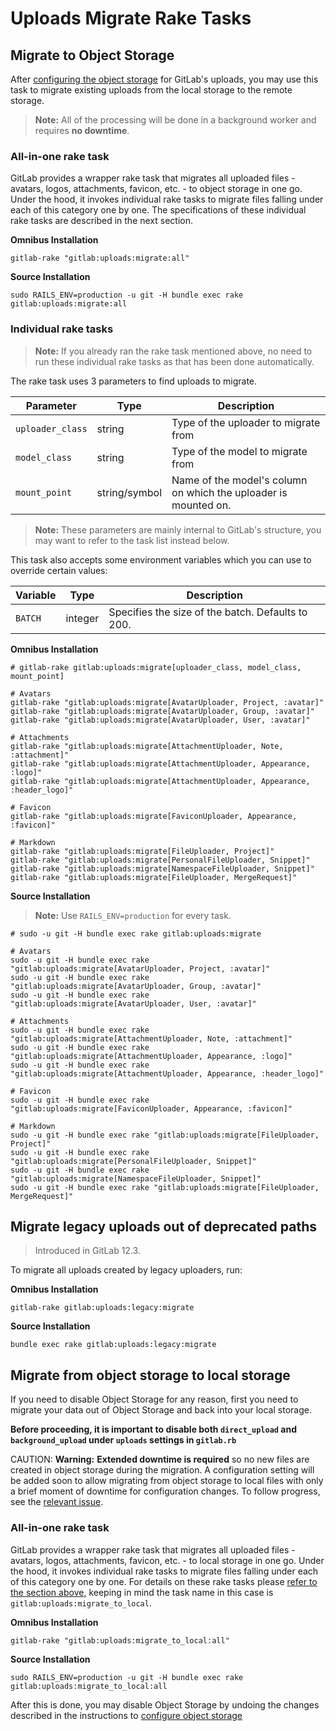 # Uploads Migrate Rake Tasks

## Migrate to Object Storage

After [configuring the object storage](../../uploads.md#using-object-storage-core-only) for GitLab's uploads, you may use this task to migrate existing uploads from the local storage to the remote storage.

>**Note:**
All of the processing will be done in a background worker and requires **no downtime**.

### All-in-one rake task

GitLab provides a wrapper rake task that migrates all uploaded files - avatars,
logos, attachments, favicon, etc. - to object storage in one go. Under the hood,
it invokes individual rake tasks to migrate files falling under each of this
category one by one. The specifications of these individual rake tasks are
described in the next section.

**Omnibus Installation**

```shell
gitlab-rake "gitlab:uploads:migrate:all"
```

**Source Installation**

```shell
sudo RAILS_ENV=production -u git -H bundle exec rake gitlab:uploads:migrate:all
```

### Individual rake tasks

>**Note:**
If you already ran the rake task mentioned above, no need to run these individual rake tasks as that has been done automatically.

The rake task uses 3 parameters to find uploads to migrate.

Parameter | Type | Description
--------- | ---- | -----------
`uploader_class` | string | Type of the uploader to migrate from
`model_class` | string | Type of the model to migrate from
`mount_point` | string/symbol | Name of the model's column on which the uploader is mounted on.

>**Note:**
These parameters are mainly internal to GitLab's structure, you may want to refer to the task list instead below.

This task also accepts some environment variables which you can use to override
certain values:

Variable | Type | Description
-------- | ---- | -----------
`BATCH`   | integer  | Specifies the size of the batch. Defaults to 200.

**Omnibus Installation**

```shell
# gitlab-rake gitlab:uploads:migrate[uploader_class, model_class, mount_point]

# Avatars
gitlab-rake "gitlab:uploads:migrate[AvatarUploader, Project, :avatar]"
gitlab-rake "gitlab:uploads:migrate[AvatarUploader, Group, :avatar]"
gitlab-rake "gitlab:uploads:migrate[AvatarUploader, User, :avatar]"

# Attachments
gitlab-rake "gitlab:uploads:migrate[AttachmentUploader, Note, :attachment]"
gitlab-rake "gitlab:uploads:migrate[AttachmentUploader, Appearance, :logo]"
gitlab-rake "gitlab:uploads:migrate[AttachmentUploader, Appearance, :header_logo]"

# Favicon
gitlab-rake "gitlab:uploads:migrate[FaviconUploader, Appearance, :favicon]"

# Markdown
gitlab-rake "gitlab:uploads:migrate[FileUploader, Project]"
gitlab-rake "gitlab:uploads:migrate[PersonalFileUploader, Snippet]"
gitlab-rake "gitlab:uploads:migrate[NamespaceFileUploader, Snippet]"
gitlab-rake "gitlab:uploads:migrate[FileUploader, MergeRequest]"
```

**Source Installation**

>**Note:**
Use `RAILS_ENV=production` for every task.

```shell
# sudo -u git -H bundle exec rake gitlab:uploads:migrate

# Avatars
sudo -u git -H bundle exec rake "gitlab:uploads:migrate[AvatarUploader, Project, :avatar]"
sudo -u git -H bundle exec rake "gitlab:uploads:migrate[AvatarUploader, Group, :avatar]"
sudo -u git -H bundle exec rake "gitlab:uploads:migrate[AvatarUploader, User, :avatar]"

# Attachments
sudo -u git -H bundle exec rake "gitlab:uploads:migrate[AttachmentUploader, Note, :attachment]"
sudo -u git -H bundle exec rake "gitlab:uploads:migrate[AttachmentUploader, Appearance, :logo]"
sudo -u git -H bundle exec rake "gitlab:uploads:migrate[AttachmentUploader, Appearance, :header_logo]"

# Favicon
sudo -u git -H bundle exec rake "gitlab:uploads:migrate[FaviconUploader, Appearance, :favicon]"

# Markdown
sudo -u git -H bundle exec rake "gitlab:uploads:migrate[FileUploader, Project]"
sudo -u git -H bundle exec rake "gitlab:uploads:migrate[PersonalFileUploader, Snippet]"
sudo -u git -H bundle exec rake "gitlab:uploads:migrate[NamespaceFileUploader, Snippet]"
sudo -u git -H bundle exec rake "gitlab:uploads:migrate[FileUploader, MergeRequest]"

```

## Migrate legacy uploads out of deprecated paths

> Introduced in GitLab 12.3.

To migrate all uploads created by legacy uploaders, run:

**Omnibus Installation**

```shell
gitlab-rake gitlab:uploads:legacy:migrate
```

**Source Installation**

```shell
bundle exec rake gitlab:uploads:legacy:migrate
```

## Migrate from object storage to local storage

If you need to disable Object Storage for any reason, first you need to migrate
your data out of Object Storage and back into your local storage.

**Before proceeding, it is important to disable both `direct_upload` and `background_upload` under `uploads` settings in `gitlab.rb`**

CAUTION: **Warning:**
**Extended downtime is required** so no new files are created in object storage during
the migration. A configuration setting will be added soon to allow migrating
from object storage to local files with only a brief moment of downtime for configuration changes.
To follow progress, see the [relevant issue](https://gitlab.com/gitlab-org/gitlab/issues/30979).

### All-in-one rake task

GitLab provides a wrapper rake task that migrates all uploaded files - avatars,
logos, attachments, favicon, etc. - to local storage in one go. Under the hood,
it invokes individual rake tasks to migrate files falling under each of this
category one by one. For details on these rake tasks please [refer to the section above](#individual-rake-tasks),
keeping in mind the task name in this case is `gitlab:uploads:migrate_to_local`.

**Omnibus Installation**

```shell
gitlab-rake "gitlab:uploads:migrate_to_local:all"
```

**Source Installation**

```shell
sudo RAILS_ENV=production -u git -H bundle exec rake gitlab:uploads:migrate_to_local:all
```

After this is done, you may disable Object Storage by undoing the changes described
in the instructions to [configure object storage](../../uploads.md#using-object-storage-core-only)
